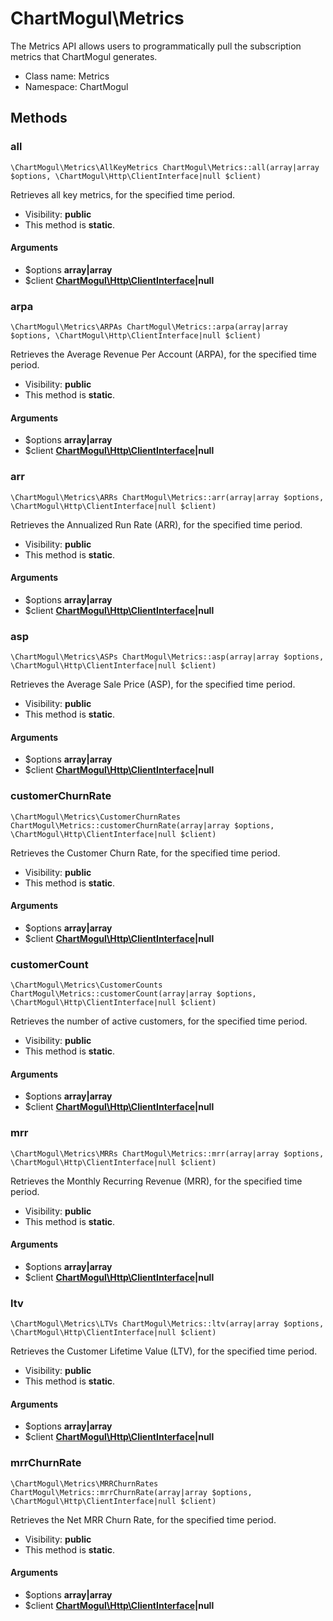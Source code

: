 ChartMogul\Metrics
===============

The Metrics API allows users to programmatically pull the subscription metrics that ChartMogul generates.




* Class name: Metrics
* Namespace: ChartMogul







Methods
-------


### all

    \ChartMogul\Metrics\AllKeyMetrics ChartMogul\Metrics::all(array|array $options, \ChartMogul\Http\ClientInterface|null $client)

Retrieves all key metrics, for the specified time period.



* Visibility: **public**
* This method is **static**.


#### Arguments
* $options **array|array**
* $client **[ChartMogul\Http\ClientInterface](ChartMogul-Http-ClientInterface.md)|null**



### arpa

    \ChartMogul\Metrics\ARPAs ChartMogul\Metrics::arpa(array|array $options, \ChartMogul\Http\ClientInterface|null $client)

Retrieves the Average Revenue Per Account (ARPA), for the specified time period.



* Visibility: **public**
* This method is **static**.


#### Arguments
* $options **array|array**
* $client **[ChartMogul\Http\ClientInterface](ChartMogul-Http-ClientInterface.md)|null**



### arr

    \ChartMogul\Metrics\ARRs ChartMogul\Metrics::arr(array|array $options, \ChartMogul\Http\ClientInterface|null $client)

Retrieves the Annualized Run Rate (ARR), for the specified time period.



* Visibility: **public**
* This method is **static**.


#### Arguments
* $options **array|array**
* $client **[ChartMogul\Http\ClientInterface](ChartMogul-Http-ClientInterface.md)|null**



### asp

    \ChartMogul\Metrics\ASPs ChartMogul\Metrics::asp(array|array $options, \ChartMogul\Http\ClientInterface|null $client)

Retrieves the Average Sale Price (ASP), for the specified time period.



* Visibility: **public**
* This method is **static**.


#### Arguments
* $options **array|array**
* $client **[ChartMogul\Http\ClientInterface](ChartMogul-Http-ClientInterface.md)|null**



### customerChurnRate

    \ChartMogul\Metrics\CustomerChurnRates ChartMogul\Metrics::customerChurnRate(array|array $options, \ChartMogul\Http\ClientInterface|null $client)

Retrieves the Customer Churn Rate, for the specified time period.



* Visibility: **public**
* This method is **static**.


#### Arguments
* $options **array|array**
* $client **[ChartMogul\Http\ClientInterface](ChartMogul-Http-ClientInterface.md)|null**



### customerCount

    \ChartMogul\Metrics\CustomerCounts ChartMogul\Metrics::customerCount(array|array $options, \ChartMogul\Http\ClientInterface|null $client)

Retrieves the number of active customers, for the specified time period.



* Visibility: **public**
* This method is **static**.


#### Arguments
* $options **array|array**
* $client **[ChartMogul\Http\ClientInterface](ChartMogul-Http-ClientInterface.md)|null**



### mrr

    \ChartMogul\Metrics\MRRs ChartMogul\Metrics::mrr(array|array $options, \ChartMogul\Http\ClientInterface|null $client)

Retrieves the Monthly Recurring Revenue (MRR), for the specified time period.



* Visibility: **public**
* This method is **static**.


#### Arguments
* $options **array|array**
* $client **[ChartMogul\Http\ClientInterface](ChartMogul-Http-ClientInterface.md)|null**



### ltv

    \ChartMogul\Metrics\LTVs ChartMogul\Metrics::ltv(array|array $options, \ChartMogul\Http\ClientInterface|null $client)

Retrieves the Customer Lifetime Value (LTV), for the specified time period.



* Visibility: **public**
* This method is **static**.


#### Arguments
* $options **array|array**
* $client **[ChartMogul\Http\ClientInterface](ChartMogul-Http-ClientInterface.md)|null**



### mrrChurnRate

    \ChartMogul\Metrics\MRRChurnRates ChartMogul\Metrics::mrrChurnRate(array|array $options, \ChartMogul\Http\ClientInterface|null $client)

Retrieves the Net MRR Churn Rate, for the specified time period.



* Visibility: **public**
* This method is **static**.


#### Arguments
* $options **array|array**
* $client **[ChartMogul\Http\ClientInterface](ChartMogul-Http-ClientInterface.md)|null**


